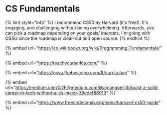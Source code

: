# CS Fundamentals

{% hint style="info" %}
I recommend CS50 by Harvard (it's free!). It's engaging, and challenging without being overwhelming. Afterwards, you can pick a roadmap depending on your goals/ interests. I'm going with OSSU since the roadmap is clear-cut and open source.
{% endhint %}

{% embed url="https://en.wikibooks.org/wiki/Programming_Fundamentals/" %}

{% embed url="https://teachyourselfcs.com/" %}

{% embed url="https://ossu.firebaseapp.com/#/curriculum" %}

{% embed url="https://medium.com%2F@medium.com/@amangoeliitb/build-a-solid-career-in-tech-without-a-cs-major-39cdef86013" %}

{% embed url="https://www.freecodecamp.org/news/harvard-cs50-guide" %}

